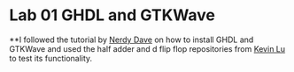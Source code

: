 # Lab 01 GHDL and GTKWave

**I followed the tutorial by [Nerdy Dave](https://www.youtube.com/watch?v=H2GyAIYwZbw) on how to install GHDL and GTKWave and used the half adder and d flip flop repositories from [Kevin Lu](https://github.com/kevinwlu/dsd/tree/master/ghdl) to test its functionality.



